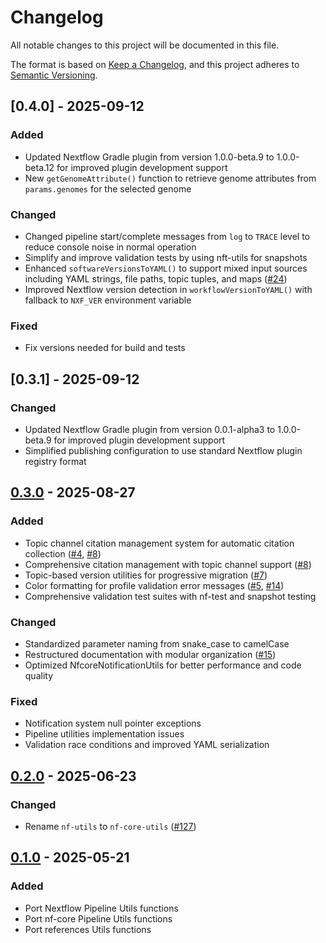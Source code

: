 # Changelog

All notable changes to this project will be documented in this file.

The format is based on [Keep a Changelog](https://keepachangelog.com/en/1.1.0/),
and this project adheres to [Semantic Versioning](https://semver.org/spec/v2.0.0.html).

## [0.4.0] - 2025-09-12

### Added

- Updated Nextflow Gradle plugin from version 1.0.0-beta.9 to 1.0.0-beta.12 for improved plugin development support
- New `getGenomeAttribute()` function to retrieve genome attributes from `params.genomes` for the selected genome

### Changed

- Changed pipeline start/complete messages from `log` to `TRACE` level to reduce console noise in normal operation
- Simplify and improve validation tests by using nft-utils for snapshots
- Enhanced `softwareVersionsToYAML()` to support mixed input sources including YAML strings, file paths, topic tuples, and maps ([#24](https://github.com/nf-core/nf-core-utils/pull/24))
- Improved Nextflow version detection in `workflowVersionToYAML()` with fallback to `NXF_VER` environment variable

### Fixed

- Fix versions needed for build and tests

## [0.3.1] - 2025-09-12

### Changed

- Updated Nextflow Gradle plugin from version 0.0.1-alpha3 to 1.0.0-beta.9 for improved plugin development support
- Simplified publishing configuration to use standard Nextflow plugin registry format

## [0.3.0] - 2025-08-27

### Added

- Topic channel citation management system for automatic citation collection ([#4](https://github.com/nf-core/nf-core-utils/issues/4), [#8](https://github.com/nf-core/nf-core-utils/pull/8))
- Comprehensive citation management with topic channel support ([#8](https://github.com/nf-core/nf-core-utils/pull/8))
- Topic-based version utilities for progressive migration ([#7](https://github.com/nf-core/nf-core-utils/pull/7))
- Color formatting for profile validation error messages ([#5](https://github.com/nf-core/nf-core-utils/issues/5), [#14](https://github.com/nf-core/nf-core-utils/pull/14))
- Comprehensive validation test suites with nf-test and snapshot testing

### Changed

- Standardized parameter naming from snake_case to camelCase
- Restructured documentation with modular organization ([#15](https://github.com/nf-core/nf-core-utils/pull/15))
- Optimized NfcoreNotificationUtils for better performance and code quality

### Fixed

- Notification system null pointer exceptions
- Pipeline utilities implementation issues
- Validation race conditions and improved YAML serialization

## [0.2.0] - 2025-06-23

### Changed

- Rename `nf-utils` to `nf-core-utils` ([#127](https://github.com/nextflow-io/plugins/pull/127))

## [0.1.0] - 2025-05-21

### Added

- Port Nextflow Pipeline Utils functions
- Port nf-core Pipeline Utils functions
- Port references Utils functions

[unreleased]: https://github.com/nf-core/nf-core-utils/compare/v0.3.0...HEAD
[0.3.0]: https://github.com/nf-core/nf-core-utils/compare/v0.2.0...v0.3.0
[0.2.0]: https://github.com/nf-core/nf-core-utils/compare/v0.1.0...v0.2.0
[0.1.0]: https://github.com/nf-core/nf-core-utils/releases/tag/v0.1.0

<!-- TODO For future releases: [1.1.1]: https://github.com/olivierlacan/keep-a-changelog/compare/v1.1.0...v1.1.1 -->
